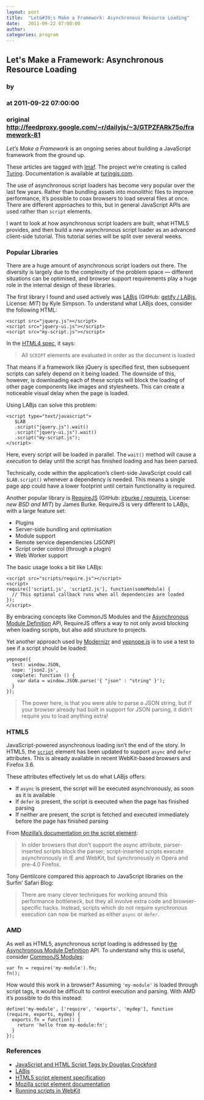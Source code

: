 ```yaml
---
layout: post
title:  "Let&#39;s Make a Framework: Asynchronous Resource Loading"
date:   2011-09-22 07:00:00
author: 
categories: program
---
```


## Let&#39;s Make a Framework: Asynchronous Resource Loading
### by 
### at 2011-09-22 07:00:00
### original <http://feedproxy.google.com/~r/dailyjs/~3/GTPZFARk75o/framework-81>

<div>
<p><em>Let’s Make a Framework</em> is an ongoing series about building a JavaScript framework from the ground up.</p>
<p>These articles are tagged with <a href="http://dailyjs.com/tags.html#lmaf">lmaf</a>.  The project we’re creating is called <a href="http://github.com/alexyoung/turing.js">Turing</a>.  Documentation is available at <a href="http://turingjs.com/">turingjs.com</a>.</p>
</div>
<p>The use of asynchronous script loaders has become very popular over the last few years.  Rather than bundling assets into monolithic files to improve performance, it’s possible to coax browsers to load several files at once.  There are different approaches to this, but in general JavaScript APIs are used rather than <code>script</code> elements.</p>
<p>I want to look at how asynchronous script loaders are built, what HTML5 provides, and then build a new asynchronous script loader as an advanced client-side tutorial.  This tutorial series will be split over several weeks.</p>
<h3>Popular Libraries</h3>
<p>There are a huge amount of asynchronous script loaders out there.  The diversity is largely due to the complexity of the problem space — different situations can be optimised, and browser support requirements play a huge role in the internal design of these libraries.</p>
<p>The first library I found and used actively was <a href="http://labjs.com/">LABjs</a> (GitHub: <a href="https://github.com/getify/LABjs">getify / LABjs</a>, License: <em><span>MIT</span></em>) by Kyle Simpson.  To understand what LABjs does, consider the following <span>HTML</span>:</p>
<div><pre><code><span>&lt;script </span><span>src=</span><span>&quot;jquery.js&quot;</span><span>&gt;&lt;/script&gt;</span>
<span>&lt;script </span><span>src=</span><span>&quot;jquery-ui.js&quot;</span><span>&gt;&lt;/script&gt;</span>
<span>&lt;script </span><span>src=</span><span>&quot;my-script.js&quot;</span><span>&gt;&lt;/script&gt;</span>
</code></pre>
</div><p>In the <a href="http://www.w3.org/TR/html4/interact/scripts.html#adef-src-SCRIPT">HTML4 spec</a>, it says:</p>
<blockquote>
<p>All <code>SCRIPT</code> elements are evaluated in order as the document is loaded</p>
</blockquote>
<p>That means if a framework like jQuery is specified first, then subsequent scripts can safely depend on it being loaded.  The downside of this, however, is downloading each of these scripts will block the loading of other page components like images and stylesheets.  This can create a noticeable visual delay when the page is loaded.</p>
<p>Using LABjs can solve this problem:</p>
<div><pre><code><span>&lt;script </span><span>type=</span><span>&quot;text/javascript&quot;</span><span>&gt;</span>
   <span>$LAB</span>
   <span>.</span><span>script</span><span>(</span><span>&quot;jquery.js&quot;</span><span>).</span><span>wait</span><span>()</span>
   <span>.</span><span>script</span><span>(</span><span>&quot;jquery-ui.js&quot;</span><span>).</span><span>wait</span><span>()</span>
   <span>.</span><span>script</span><span>(</span><span>&quot;my-script.js&quot;</span><span>);</span>
<span>&lt;/script&gt;</span>
</code></pre>
</div><p>Here, every script will be loaded in parallel.  The <code>wait()</code> method will cause a <em>execution</em> to delay until the script has finished loading and has been parsed.</p>
<p>Technically, code within the application’s client-side JavaScript could call <code>$LAB.script()</code> whenever a dependency is needed.  This means a single page app could have a lower footprint until certain functionality is required.</p>
<p>Another popular library is <a href="http://requirejs.org/">RequireJS</a> (GitHub: <a href="https://github.com/jrburke/requirejs">jrburke / requirejs</a>, License: <em>new <span>BSD</span> and <span>MIT</span></em>) by James Burke.  RequireJS is very different to LABjs, with a large feature set:</p>
<ul>
	<li>Plugins</li>
	<li>Server-side bundling and optimisation</li>
	<li>Module support</li>
	<li>Remote service dependencies (<span>JSONP</span>)</li>
	<li>Script order control (through a plugin)</li>
	<li>Web Worker support</li>
</ul>
<p>The basic usage looks a bit like LABjs:</p>
<div><pre><code><span>&lt;script </span><span>src=</span><span>&quot;scripts/require.js&quot;</span><span>&gt;&lt;/script&gt;</span>
<span>&lt;script&gt;</span>
<span>require</span><span>([</span><span>&#39;script1.js&#39;</span><span>,</span> <span>&#39;script2.js&#39;</span><span>],</span> <span>function</span><span>(</span><span>someModule</span><span>)</span> <span>{</span>
  <span>// This optional callback runs when all dependencies are loaded</span>
<span>});</span>
<span>&lt;/script&gt;</span>
</code></pre>
</div><p>By embracing concepts like CommonJS Modules and the <a href="https://github.com/amdjs/amdjs-api/wiki/AMD">Asynchronous Module Definition</a> <span>API</span>, RequireJS offers a way to not only avoid blocking when loading scripts, but also add structure to projects.</p>
<p>Yet another approach used by <a href="http://www.modernizr.com/docs/#load">Modernizr</a> and <a href="http://yepnopejs.com/">yepnope.js</a> is to use a test to see if a script should be loaded:</p>
<div><pre><code><span>yepnope</span><span>({</span>
  <span>test</span><span>:</span> <span>window</span><span>.</span><span>JSON</span><span>,</span>
  <span>nope</span><span>:</span> <span>&#39;json2.js&#39;</span><span>,</span>
  <span>complete</span><span>:</span> <span>function</span> <span>()</span> <span>{</span>
    <span>var</span> <span>data</span> <span>=</span> <span>window</span><span>.</span><span>JSON</span><span>.</span><span>parse</span><span>(</span><span>&#39;{ &quot;json&quot; : &quot;string&quot; }&#39;</span><span>);</span>
  <span>}</span>
<span>});</span>
</code></pre>
</div><blockquote>
<p>The power here, is that you were able to parse a <span>JSON</span> string, but if your browser already had built in support for <span>JSON</span> parsing, it didn’t require you to load anything extra!</p>
</blockquote>
<h3>HTML5</h3>
<p>JavaScript-powered asynchronous loading isn’t the end of the story.  In HTML5, the <a href="http://dev.w3.org/html5/spec/Overview.html#the-script-element"><code>script</code></a> element has been updated to support <code>async</code> and <code>defer</code> attributes.  This is already available in recent WebKit-based browsers and Firefox 3.6.</p>
<p>These attributes effectively let us do what LABjs offers:</p>
<ul>
	<li>If <code>async</code> is present, the script will be executed asynchronously, as soon as it is available</li>
	<li>If <code>defer</code> is present, the script is executed when the page has finished parsing</li>
	<li>If neither are present, the script is fetched and executed immediately before the page has finished parsing</li>
</ul>
<p>From <a href="https://developer.mozilla.org/En/HTML/Element/Script">Mozilla’s documentation on the script element</a>:</p>
<blockquote>
<p>In older browsers that don’t support the async attribute, parser-inserted scripts block the parser; script-inserted scripts execute asynchronously in IE and WebKit, but synchronously in Opera and pre-4.0 Firefox.</p>
</blockquote>
<p>Tony Gentilcore compared this approach to JavaScript libraries on the Surfin’ Safari Blog:</p>
<blockquote>
<p>There are many clever techniques for working around this performance bottleneck, but they all involve extra code and browser-specific hacks. Instead, scripts which do not require synchronous execution can now be marked as either <code>async</code> or <code>defer</code>.</p>
</blockquote>
<h3><span>AMD</span></h3>
<p>As well as HTML5, asynchronous script loading is addressed by <a href="https://github.com/amdjs/amdjs-api/wiki/AMD">the Asynchronous Module Definition</a> <span>API</span>.  To understand why this is useful, consider <a href="http://www.commonjs.org/specs/modules/1.0/">CommonJS Modules</a>:</p>
<div><pre><code><span>var</span> <span>fn</span> <span>=</span> <span>require</span><span>(</span><span>&#39;my-module&#39;</span><span>).</span><span>fn</span><span>;</span>
<span>fn</span><span>();</span>
</code></pre>
</div><p>How would this work in a browser?  Assuming <code>'my-module'</code> is loaded through script tags, it would be difficult to control execution and parsing.  With <span>AMD</span> it’s possible to do this instead:</p>
<div><pre><code><span>define</span><span>(</span><span>&#39;my-module&#39;</span><span>,</span> <span>[</span><span>&#39;require&#39;</span><span>,</span> <span>&#39;exports&#39;</span><span>,</span> <span>&#39;mydep&#39;</span><span>],</span> <span>function</span> <span>(</span><span>require</span><span>,</span> <span>exports</span><span>,</span> <span>mydep</span><span>)</span> <span>{</span>
  <span>exports</span><span>.</span><span>fn</span> <span>=</span> <span>function</span><span>()</span> <span>{</span>
    <span>return</span> <span>&#39;hello from my-module:fn&#39;</span><span>;</span>
  <span>}</span>
<span>});</span>
</code></pre>
</div><h3>References</h3>
<ul>
	<li><a href="http://javascript.crockford.com/script.html">JavaScript and <span>HTML</span> Script Tags by Douglas Crockford</a></li>
	<li><a href="http://labjs.com/">LABjs</a></li>
	<li><a href="http://dev.w3.org/html5/spec/Overview.html#the-script-element">HTML5 script element specification</a></li>
	<li><a href="https://developer.mozilla.org/En/HTML/Element/Script">Mozilla script element documentation</a></li>
	<li><a href="http://www.webkit.org/blog/1395/running-scripts-in-webkit/">Running scripts in WebKit</a></li>
</ul><img src="http://feeds.feedburner.com/~r/dailyjs/~4/GTPZFARk75o" height="1" width="1">